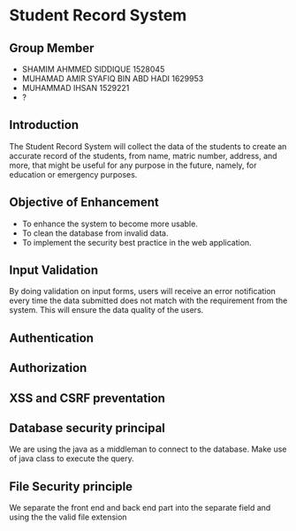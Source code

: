 
# Student Record System

## Group Member
- SHAMIM AHMMED SIDDIQUE 1528045
- MUHAMAD AMIR SYAFIQ BIN ABD HADI 1629953	
- MUHAMMAD IHSAN 1529221
- ?

## Introduction
The Student Record System will collect the data of the students to create an accurate record of the students, from name, matric number, address, and more, that might be useful for any purpose in the future, namely, for education or emergency purposes. 

## Objective of Enhancement
- To enhance the system to become more usable.
- To clean the database from invalid data.
- To implement the security best practice in the web application.
## Input Validation
By doing validation on input forms, users will receive an error notification every time the data submitted does not match with the requirement from the system. This will ensure the data quality of the users.

## Authentication
## Authorization
## XSS and CSRF preventation
## Database security principal
 We are using the java as a middleman to connect to the database. Make use of java class to execute the query.

## File Security principle
We separate the front end and back end part into the separate field and using the the valid file extension





